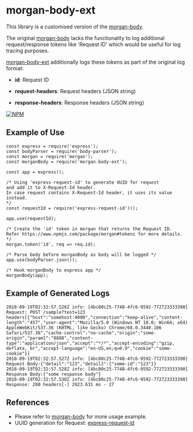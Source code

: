 # morgan-body-ext

This library is a customised version of the [morgan-body](https://github.com/sirrodgepodge/morgan-body).

The original [morgan-body](https://github.com/sirrodgepodge/morgan-body) lacks the functionality to log additional request/response tokens like 'Request ID' which would be useful for log tracing purposes.

[morgan-body-ext](https://github.com/jazzyinstyle/morgan-body-ext) additionally logs these tokens as part of the original log format:

* **id**: Request ID

* **request-headers**: Request headers (JSON string)

* **response-headers**: Response headers (JSON string)

[![NPM][nodei-image]][nodei-url]


## Example of Use
```JS
const express = require('express');
const bodyParser = require('body-parser');
const morgan = require('morgan');
const morganBody = require('morgan-body-ext');

const app = express();

/* Using 'express-request-id' to generate UUID for request 
and add it to X-Request-Id header. 
In case request contains X-Request-Id header, it uses its value instead.
*/
const requestId = require('express-request-id')();

app.use(requestId);

/* Create the 'id' token in morgan that returns the Request ID. 
Refer https://www.npmjs.com/package/morgan#tokens for more details. 
*/
morgan.token('id', req => req.id); 

/* Parse body before morganBody as body will be logged */
app.use(bodyParser.json());

/* Hook morganBody to express app */
morganBody(app);
```

## Example of Generated Logs
```
2018-09-19T02:32:57.526Z info: [4bc80c25-7748-4fc6-9592-772723333390] Request: POST /sample?test=123 headers[{"host":"somehost:4000","connection":"keep-alive","content-length":"457","user-agent":"Mozilla/5.0 (Windows NT 10.0; Win64; x64) AppleWebKit/537.36 (KHTML, like Gecko) Chrome/68.0.3440.106 Safari/537.36","cache-control":"no-cache","origin":"some-origin","param1":"8888","content-type":"application/json","accept":"*/*","accept-encoding":"gzip, deflate, br","accept-language":"en-US,en;q=0.9","cookie":"some-cookie"}]
2018-09-19T02:32:57.527Z info: [4bc80c25-7748-4fc6-9592-772723333390] Request Body:{"detail":"123","detail2":{"some-id":"123"}}
2018-09-19T02:32:57.528Z info: [4bc80c25-7748-4fc6-9592-772723333390] Response Body:{"some response body"}
2018-09-19T02:32:57.530Z info: [4bc80c25-7748-4fc6-9592-772723333390] Response: 200 headers[-] 2923.631 ms - 27
```

## References
* Please refer to [morgan-body](https://github.com/sirrodgepodge/morgan-body) for more usage example.
* UUID generation for Request: [express-request-id](https://www.npmjs.com/package/express-request-id) 


[nodei-image]: https://nodei.co/npm/morgan-body-ext.png?downloads=true&downloadRank=true&stars=true
[nodei-url]: https://www.npmjs.com/package/morgan-body-ext
